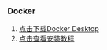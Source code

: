 ### Docker

1. [点击下载Docker Desktop](https://www.docker.com/products/docker-desktop/)
2. [点击查看安装教程](https://zhengqing.blog.csdn.net/article/details/103441358)
